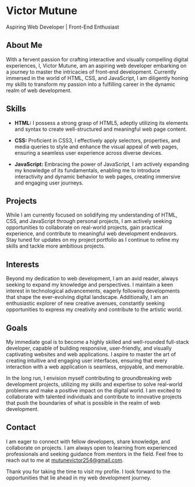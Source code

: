 # Victor Mutune

Aspiring Web Developer | Front-End Enthusiast

## About Me

With a fervent passion for crafting interactive and visually compelling digital experiences, I, Victor Mutune, am an aspiring web developer embarking on a journey to master the intricacies of front-end development. Currently immersed in the world of HTML, CSS, and JavaScript, I am diligently honing my skills to transform my passion into a fulfilling career in the dynamic realm of web development.

## Skills

* **HTML:** I possess a strong grasp of HTML5, adeptly utilizing its elements and syntax to create well-structured and meaningful web page content.

* **CSS:** Proficient in CSS3, I effectively apply selectors, properties, and media queries to style and enhance the visual appeal of web pages, ensuring a seamless user experience across diverse devices.

* **JavaScript:** Embracing the power of JavaScript, I am actively expanding my knowledge of its fundamentals, enabling me to introduce interactivity and dynamic behavior to web pages, creating immersive and engaging user journeys.

## Projects

While I am currently focused on solidifying my understanding of HTML, CSS, and JavaScript through personal projects, I am actively seeking opportunities to collaborate on real-world projects, gain practical experience, and contribute to meaningful web development endeavors. Stay tuned for updates on my project portfolio as I continue to refine my skills and tackle more ambitious projects.

## Interests

Beyond my dedication to web development, I am an avid reader, always seeking to expand my knowledge and perspectives. I maintain a keen interest in technological advancements, eagerly following developments that shape the ever-evolving digital landscape. Additionally, I am an enthusiastic explorer of new creative avenues, constantly seeking opportunities to express my creativity and contribute to the artistic world.

## Goals

My immediate goal is to become a highly skilled and well-rounded full-stack developer, capable of building responsive, user-friendly, and visually captivating websites and web applications. I aspire to master the art of creating intuitive and engaging user interfaces, ensuring that every interaction with a web application is seamless, enjoyable, and memorable.

In the long run, I envision myself contributing to groundbreaking web development projects, utilizing my skills and expertise to solve real-world problems and make a positive impact on the digital world. I am excited to collaborate with talented individuals and contribute to innovative projects that push the boundaries of what is possible in the realm of web development.

## Contact

I am eager to connect with fellow developers, share knowledge, and collaborate on projects. I am always open to learning from experienced professionals and seeking guidance from mentors in the field. Feel free to reach out to me at mutunevictor254@gmail.com.

Thank you for taking the time to visit my profile. I look forward to the opportunities that lie ahead in my web development journey.

